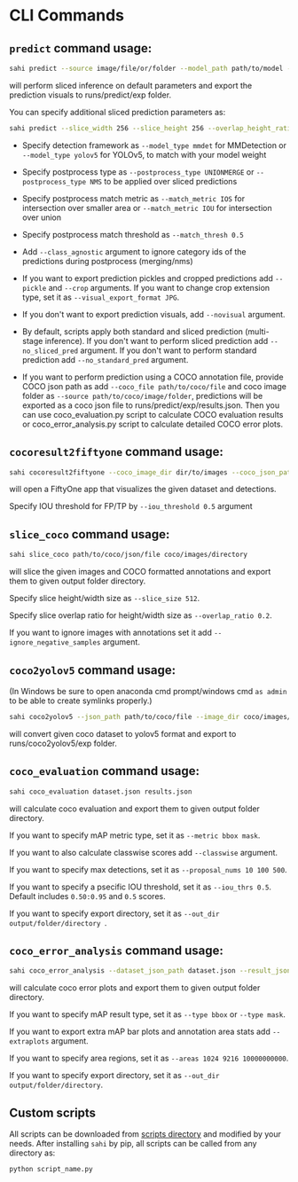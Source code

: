 # CLI Commands

## `predict` command usage:

```bash
sahi predict --source image/file/or/folder --model_path path/to/model --config_path path/to/config
```

will perform sliced inference on default parameters and export the prediction visuals to runs/predict/exp folder.

You can specify additional sliced prediction parameters as:

```bash
sahi predict --slice_width 256 --slice_height 256 --overlap_height_ratio 0.1 --overlap_width_ratio 0.1 --conf_thresh 0.25 --source image/file/or/folder --model_path path/to/model --config_path path/to/config
```

- Specify detection framework as `--model_type mmdet` for MMDetection or `--model_type yolov5` for YOLOv5, to match with your model weight

- Specify postprocess type as `--postprocess_type UNIONMERGE` or `--postprocess_type NMS` to be applied over sliced predictions

- Specify postprocess match metric as `--match_metric IOS` for intersection over smaller area or `--match_metric IOU` for intersection over union

- Specify postprocess match threshold as `--match_thresh 0.5`

- Add `--class_agnostic` argument to ignore category ids of the predictions during postprocess (merging/nms)

- If you want to export prediction pickles and cropped predictions add `--pickle` and `--crop` arguments. If you want to change crop extension type, set it as `--visual_export_format JPG`.

- If you don't want to export prediction visuals, add `--novisual` argument.

- By default, scripts apply both standard and sliced prediction (multi-stage inference). If you don't want to perform sliced prediction add `--no_sliced_pred` argument. If you don't want to perform standard prediction add `--no_standard_pred` argument.

- If you want to perform prediction using a COCO annotation file, provide COCO json path as add `--coco_file path/to/coco/file` and coco image folder as `--source path/to/coco/image/folder`, predictions will be exported as a coco json file to runs/predict/exp/results.json. Then you can use coco_evaluation.py script to calculate COCO evaluation results or coco_error_analysis.py script to calculate detailed COCO error plots.

## `cocoresult2fiftyone` command usage:

```bash
sahi cocoresult2fiftyone --coco_image_dir dir/to/images --coco_json_path path/to/json path/to/cocoresult1 path/to/cocoresult2
```

will open a FiftyOne app that visualizes the given dataset and detections.

Specify IOU threshold for FP/TP by `--iou_threshold 0.5` argument

## `slice_coco` command usage:

```bash
sahi slice_coco path/to/coco/json/file coco/images/directory
```

will slice the given images and COCO formatted annotations and export them to given output folder directory.

Specify slice height/width size as `--slice_size 512`.

Specify slice overlap ratio for height/width size as `--overlap_ratio 0.2`.

If you want to ignore images with annotations set it add `--ignore_negative_samples` argument.

## `coco2yolov5` command usage:

(In Windows be sure to open anaconda cmd prompt/windows cmd `as admin` to be able to create symlinks properly.)

```bash
sahi coco2yolov5 --json_path path/to/coco/file --image_dir coco/images/directory --train_split 0.9
```

will convert given coco dataset to yolov5 format and export to runs/coco2yolov5/exp folder.

## `coco_evaluation` command usage:

```bash
sahi coco_evaluation dataset.json results.json
```

will calculate coco evaluation and export them to given output folder directory.

If you want to specify mAP metric type, set it as `--metric bbox mask`.

If you want to also calculate classwise scores add `--classwise` argument.

If you want to specify max detections, set it as `--proposal_nums 10 100 500`.

If you want to specify a psecific IOU threshold, set it as `--iou_thrs 0.5`. Default includes `0.50:0.95` and `0.5` scores.

If you want to specify export directory, set it as `--out_dir output/folder/directory `.

## `coco_error_analysis` command usage:

```bash
sahi coco_error_analysis --dataset_json_path dataset.json --result_json_path results.json
```

will calculate coco error plots and export them to given output folder directory.

If you want to specify mAP result type, set it as `--type bbox` or `--type mask`.

If you want to export extra mAP bar plots and annotation area stats add `--extraplots` argument.

If you want to specify area regions, set it as `--areas 1024 9216 10000000000`.

If you want to specify export directory, set it as `--out_dir output/folder/directory`.

## Custom scripts

All scripts can be downloaded from [scripts directory](sahi/scripts) and modified by your needs. After installing `sahi` by pip, all scripts can be called from any directory as:

```bash
python script_name.py
```